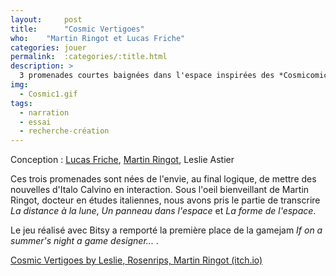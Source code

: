 ```yaml
---
layout:     post
title:      "Cosmic Vertigoes"
who:	"Martin Ringot et Lucas Friche"
categories: jouer
permalink:  :categories/:title.html
description: >
  3 promenades courtes baignées dans l'espace inspirées des *Cosmicomics* d'Italo Calvino.
img:
  - Cosmic1.gif
tags:
  - narration
  - essai
  - recherche-création
---
```


Conception : [Lucas Friche](https://rosenrips.itch.io/), [Martin Ringot](https://martinrgt.itch.io/), Leslie Astier

Ces trois promenades sont nées de l'envie, au final logique, de mettre des nouvelles d'Italo Calvino en interaction. Sous l'oeil bienveillant de Martin Ringot, docteur en études italiennes, nous avons pris le partie de transcrire *La distance à la lune*, *Un panneau dans l'espace* et *La forme de l'espace*.

Le jeu réalisé avec Bitsy a remporté la première place de la gamejam *If on a summer's night a game designer...* .

[Cosmic Vertigoes by Leslie, Rosenrips, Martin Ringot (itch.io)](https://leslieastier.itch.io/cosmic-vertigoes)

